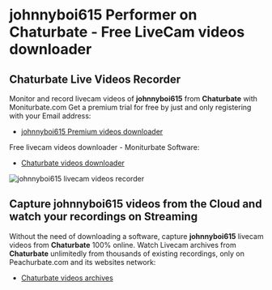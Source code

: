 # johnnyboi615 Performer on Chaturbate - Free LiveCam videos downloader

## Chaturbate Live Videos Recorder

Monitor and record livecam videos of **johnnyboi615** from **Chaturbate** with Moniturbate.com
Get a premium trial for free by just and only registering with your Email address:
* [johnnyboi615 Premium videos downloader](https://moniturbate.com/request-demo-licence-key.html)

Free livecam videos downloader - Moniturbate Software:
* [Chaturbate videos downloader](https://moniturbate.com/moniturbate-download-software.html)

![johnnyboi615 livecam videos recorder](https://peachurnet.com/templates/moniturbate-software.png)


## Capture johnnyboi615 videos from the Cloud and watch your recordings on Streaming

Without the need of downloading a software, capture **johnnyboi615** livecam videos from **Chaturbate** 100% online.
Watch Livecam archives from **Chaturbate** unlimitedly from thousands of existing recordings, only on Peachurbate.com and its websites network:
* [Chaturbate videos archives](https://peachurnet.com/)